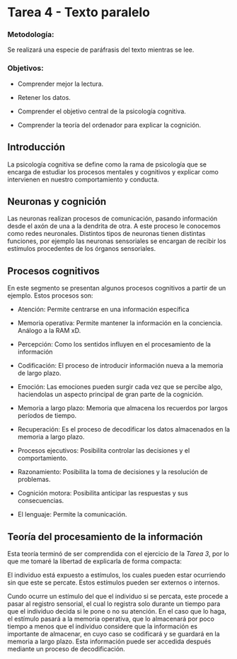 # Tarea 4 - Texto paralelo

### Metodología:

Se realizará una especie de paráfrasis del texto mientras se lee.

### Objetivos:

* Comprender mejor la lectura.

* Retener los datos.

* Comprender el objetivo central de la psicología cognitiva.

* Comprender la teoría del ordenador para explicar la cognición.

## Introducción

La psicología cognitiva se define como la rama de psicología que se encarga de estudiar los procesos mentales y cognitivos y explicar como intervienen en nuestro comportamiento y conducta.

## Neuronas y cognición

Las neuronas realizan procesos de comunicación, pasando información desde el axón de una a la dendrita de otra. A este proceso le conocemos como redes neuronales. Distintos tipos de neuronas tienen distintas funciones, por ejemplo las neuronas sensoriales se encargan de recibir los estímulos procedentes de los órganos sensoriales.

## Procesos cognitivos

En este segmento se presentan algunos procesos cognitivos a partir de un ejemplo. Estos procesos son:

* Atención: Permite centrarse en una información específica

* Memoria operativa: Permite mantener la información en la conciencia. Análogo a la RAM xD.

* Percepción: Como los sentidos influyen en el procesamiento de la información

* Codificación: El proceso de introducir información nueva a la memoria de largo plazo.

* Emoción: Las emociones pueden surgir cada vez que se percibe algo, haciendolas un aspecto principal de gran parte de la cognición.

* Memoria a largo plazo: Memoria que almacena los recuerdos por largos períodos de tiempo.

* Recuperación: Es el proceso de decodificar los datos almacenados en la memoria a largo plazo.

* Procesos ejecutivos: Posibilita controlar las decisiones y el comportamiento.

* Razonamiento: Posibilita la toma de decisiones y la resolución de problemas.

* Cognición motora: Posibilita anticipar las respuestas y sus consecuencias.

* El lenguaje: Permite la comunicación.

## Teoría del procesamiento de la información

Esta teoría terminó de ser comprendida con el ejercicio de la *Tarea 3*, por lo que me tomaré la libertad de explicarla de forma compacta:

El individuo está expuesto a estímulos, los cuales pueden estar ocurriendo sin que este se percate. Estos estímulos pueden ser externos o internos.

Cundo ocurre un estímulo del que el individuo si se percata, este procede a pasar al registro sensorial, el cual lo registra solo durante un tiempo para que el individuo decida si le pone o no su atención. En el caso que lo haga, el estímulo pasará a la memoria operativa, que lo almacenará por poco tiempo a menos que el individuo considere que la información es importante de almacenar, en cuyo caso se codificará y se guardará en la memoria a largo plazo. Esta información puede ser accedida después mediante un proceso de decodificación.
